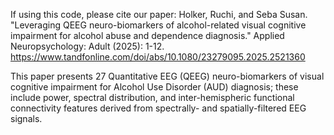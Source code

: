 If using this code, please cite our paper:
Holker, Ruchi, and Seba Susan. "Leveraging QEEG neuro-biomarkers of alcohol-related visual cognitive impairment for alcohol abuse and dependence diagnosis." Applied Neuropsychology: Adult (2025): 1-12.
https://www.tandfonline.com/doi/abs/10.1080/23279095.2025.2521360

This paper presents 27 Quantitative EEG (QEEG) neuro-biomarkers of visual cognitive impairment for Alcohol Use Disorder (AUD) diagnosis; these include power, spectral distribution, and inter-hemispheric functional connectivity features derived from spectrally- and spatially-filtered EEG signals.


